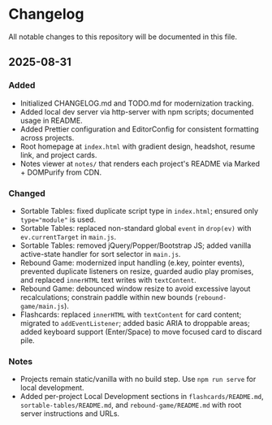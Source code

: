 # Changelog

All notable changes to this repository will be documented in this file.

## 2025-08-31

### Added

- Initialized CHANGELOG.md and TODO.md for modernization tracking.
- Added local dev server via http-server with npm scripts; documented usage in README.
- Added Prettier configuration and EditorConfig for consistent formatting across projects.
- Root homepage at `index.html` with gradient design, headshot, resume link, and project cards.
- Notes viewer at `notes/` that renders each project's README via Marked + DOMPurify from CDN.

### Changed

- Sortable Tables: fixed duplicate script type in `index.html`; ensured only `type="module"` is used.
- Sortable Tables: replaced non-standard global `event` in `drop(ev)` with `ev.currentTarget` in `main.js`.
- Sortable Tables: removed jQuery/Popper/Bootstrap JS; added vanilla active-state handler for sort selector in `main.js`.
- Rebound Game: modernized input handling (e.key, pointer events), prevented duplicate listeners on resize, guarded audio play promises, and replaced `innerHTML` text writes with `textContent`.
- Rebound Game: debounced window resize to avoid excessive layout recalculations; constrain paddle within new bounds (`rebound-game/main.js`).
- Flashcards: replaced `innerHTML` with `textContent` for card content; migrated to `addEventListener`; added basic ARIA to droppable areas; added keyboard support (Enter/Space) to move focused card to discard pile.

### Notes

- Projects remain static/vanilla with no build step. Use `npm run serve` for local development.
- Added per-project Local Development sections in `flashcards/README.md`, `sortable-tables/README.md`, and `rebound-game/README.md` with root server instructions and URLs.
